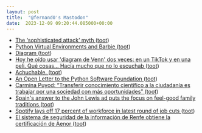 ```yaml
---
layout: post
title:  "@fernand0's Mastodon"
date:  2023-12-09 09:20:44.085000+00:00
---
```

*  [The ‘sophisticated attack’ myth ](https://www.computerworld.com/article/2882202/the-sophisticated-attack-myth.htm) ([toot](https://mastodon.social/@fernand0/111549719778680342))
*  [Python Virtual Environments and Barbie ](https://www.jumpingrivers.com/blog/python-virtual-environments-conda-poetry) ([toot](https://mastodon.social/@fernand0/111547997895197954))
*  [Diagram ](https://mastodon.social/@fernand0/111547216535519042) ([toot](https://mastodon.social/@fernand0/111547216535519042))
*  [Hoy he oído usar &#39;diagram de Venn&#39; dos veces: en un TikTok y en una peli. Qué cosas... Hacía mucho que no lo escuchab ](https://mastodon.social/@fernand0/111547209200594226) ([toot](https://mastodon.social/@fernand0/111547209200594226))
*  [Achuchable. ](https://avecesunafoto.wordpress.com/2023/12/08/achuchable) ([toot](https://mastodon.social/@fernand0/111546300764078383))
*  [An Open Letter to the Python Software Foundation ](https://pythonafrica.blogspot.com/2023/12/an-open-letter-to-python-software_5.htm) ([toot](https://mastodon.social/@fernand0/111546137833216010))
*  [Carmina Puyod: “Transferir conocimiento científico a la ciudadanía es trabajar por una sociedad con más oportunidades” ](https://www.eldiario.es/aragon/sociedad/carmina-puyod-transferir-conocimiento-cientifico-ciudadania-trabajar-sociedad-oportunidades_128_10738507.htm) ([toot](https://mastodon.social/@fernand0/111546005700212101))
*  [Spain's answer to the John Lewis ad puts the focus on feel-good family traditions ](https://www.creativeboom.com/inspiration/spains-answer-to-the-john-lewis-ad-puts-the-focus-on-family-traditions) ([toot](https://mastodon.social/@fernand0/111545659442798940))
*  [Spotify lays off 17 percent of workforce in latest round of job cuts ](https://www.theverge.com/2023/12/4/23987335/spotify-layoffs-17-percent-profitability-cost-cuttin) ([toot](https://mastodon.social/@fernand0/111545593144102656))
*  [El sistema de seguridad de la información de Renfe obtiene la certificación de Aenor ](https://www.vialibre-ffe.com/noticias.asp?not=4104) ([toot](https://mastodon.social/@fernand0/111544862489471768))
